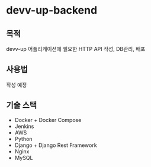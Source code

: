# devv-up-backend

## 목적
devv-up 어플리케이션에 필요한 HTTP API 작성, DB관리, 배포

## 사용법
작성 예정

## 기술 스택
- Docker + Docker Compose
- Jenkins
- AWS
- Python
- Django + Django Rest Framework
- Nginx
- MySQL
